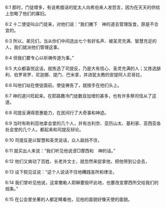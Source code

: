 <a id="1"></a>6:1  那时，门徒增多，有说希腊话的犹太人向希伯来人发怨言，因为在天天的供给上忽略了他们的寡妇。  

<a id="2"></a>6:2  十二使徒叫众门徒来，对他们说：“我们撇下　神的道去管理饭食，原是不合宜的。  

<a id="3"></a>6:3  所以，弟兄们，当从你们中间选出七个有好名声、被圣灵充满、智慧充足的人，我们就派他们管理这事。  

<a id="4"></a>6:4  但我们要专心以祈祷传道为事。”  

<a id="5"></a>6:5  大众都喜悦这话，就拣选了司提反，乃是大有信心、圣灵充满的人；又拣选腓利、伯罗哥罗、尼迦挪、提门、巴米拿，并进犹太教的安提阿人尼哥拉，  

<a id="6"></a>6:6  叫他们站在使徒面前。使徒祷告了，就按手在他们头上。  

<a id="7"></a>6:7  神的道兴旺起来。在耶路撒冷门徒数目加增的甚多，也有许多祭司信从了这道。  

<a id="8"></a>6:8  司提反满得恩惠能力，在民间行了大奇事和神迹。  

<a id="9"></a>6:9  当时有称利百地拿会堂的几个人，并有古利奈、亚历山太、基利家、亚西亚各处会堂的几个人，都起来和司提反辩论。  

<a id="10"></a>6:10  司提反是以智慧和圣灵说话，众人敌挡不住，  

<a id="11"></a>6:11  就买出人来说：“我们听见他说谤□摩西和　神的话。”  

<a id="12"></a>6:12  他们又耸动了百姓、长老并文士，就忽然来捉拿他，把他带到公会去，  

<a id="13"></a>6:13  设下假见证说：“这个人说话不住地糟践圣所和律法，  

<a id="14"></a>6:14  我们曾听见他说，这拿撒勒人耶稣要毁坏此地，也要改变摩西所交给我们的规条。”  

<a id="15"></a>6:15  在公会里坐著的人都定睛看他，见他的面貌好像天使的面貌。  
